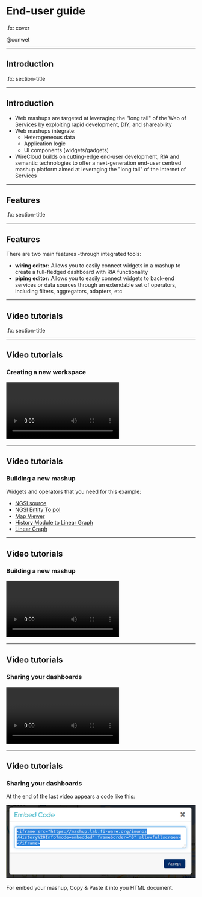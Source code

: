 # End-user guide

.fx: cover

@conwet

---

## Introduction

.fx: section-title

---
<!-- SLIDE 3 -->
## Introduction

* Web mashups are targeted at leveraging the "long tail" of the Web of Services by exploiting rapid development, DIY, and shareability
* Web mashups integrate:
	- Heterogeneous data
	- Application logic
	- UI components (widgets/gadgets)
* WireCloud builds on cutting-edge end-user development, RIA and semantic technologies to offer a next-generation end-user centred mashup platform aimed at leveraging the "long tail" of the Internet of Services

---


## Features

.fx: section-title

---
<!-- SLIDE 5 -->
## Features

There are two main features -through integrated tools:

* **wiring editor:** Allows you to easily connect widgets in a mashup to create a full-fledged dashboard with RIA functionality
* **piping editor:** Allows you to easily connect widgets to back-end services or data sources through an extendable set of operators, including filters, aggregators, adapters, etc

---


## Video tutorials

.fx: section-title

---
<!-- SLIDE 7 -->
## Video tutorials
### Creating a new workspace

<video src="videos/Create.mp4" controls></video>

---
<!-- SLIDE 8 -->
## Video tutorials
### Building a new mashup

Widgets and operators that you need for this example:

* [NGSI source](attachments/CoNWeT_ngsi-source_3.0.2.wgt)
* [NGSI Entity To poI](attachments/CoNWeT_ngsientity2poi_3.0.3.wgt)
* [Map Viewer](attachments/CoNWeT_map-viewer_2.5.3.wgt)
* [History Module to Linear Graph](attachments/CoNWeT_simple-history-module2linear-graph_2.3.2.wgt)
* [Linear Graph](attachments/CoNWeT_linear-graph_3.0.0b3.wgt)

---

<!-- SLIDE 9 -->
## Video tutorials
### Building a new mashup

<video src="videos/Building.mp4" controls></video> <!-- Volver a hacer el vídeo -->

---
<!-- SLIDE 10 -->
## Video tutorials
### Sharing your dashboards

<video src="videos/Sharing.mp4" controls></video>

---
<!-- SLIDE 11 -->
## Video tutorials
### Sharing your dashboards

At the end of the last video appears a code like this:

<img class="screenshot screenshot-sm" src="images/2.1_Embed.png"/>

For embed your mashup, Copy & Paste it into you HTML document.

